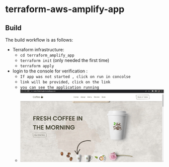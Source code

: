 # terraform-aws-amplify-app
## Build ##

The build workflow is as follows:

 - Terraform infrastructure:
   * `cd terraform_amplify_app`
   * `terraform init` (only needed the first time)
   * `terraform apply`
 - login to the console for verification :
   * `If app was not started , click on run in concolse`
   * `link will be provided, click on the link`
   * `you can see the application running`
   * ![screenshot](https://github.com/Sudhirreddy07/terraform_amplify_app/blob/main/Screenshot%202023-10-20%20230126.png)
     
